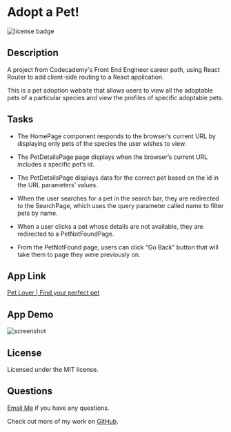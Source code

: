# Adopt a Pet! 
![license badge](https://img.shields.io/badge/license-MIT-blue)

## Description 

A project from Codecademy's Front End Engineer career path, using React Router to add client-side routing to a React application. 

This is a pet adoption website that allows users to view all the adoptable pets of a particular species and view the profiles of specific adoptable pets.

## Tasks
* The HomePage component responds to the browser’s current URL by displaying only pets of the species the user wishes to view.

* The PetDetailsPage page displays when the browser’s current URL includes a specific pet’s id.

* The PetDetailsPage displays data for the correct pet based on the id in the URL parameters’ values.

* When the user searches for a pet in the search bar, they are redirected to the SearchPage, which uses the query parameter called name to filter pets by name.

* When a user clicks a pet whose details are not available, they are redirected to a PetNotFoundPage.

* From the PetNotFound page, users can click “Go Back” button that will take them to page they were previously on.

## App Link 

[Pet Lover | Find your perfect pet](https://adopt-a-pet-react-app.netlify.app)

## App Demo 
![screenshot](./adopt-a-pet.gif)

## License
Licensed under the MIT license.

## Questions 
[Email Me](Chloe.a.harris17@gmail.com) if you have any questions.

Check out more of my work on [GitHub](https://github.com/chloeharris1).




